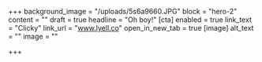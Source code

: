 +++
background_image = "/uploads/5s6a9660.JPG"
block = "hero-2"
content = ""
draft = true
headline = "Oh boy!"
[cta]
enabled = true
link_text = "Clicky"
link_url = "www.lyell.co"
open_in_new_tab = true
[image]
alt_text = ""
image = ""

+++
